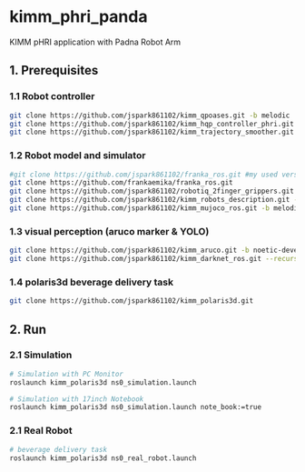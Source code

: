 # kimm_phri_panda
KIMM pHRI application with Padna Robot Arm

## 1. Prerequisites
### 1.1 Robot controller
```bash
git clone https://github.com/jspark861102/kimm_qpoases.git -b melodic
git clone https://github.com/jspark861102/kimm_hqp_controller_phri.git -b melodic
git clone https://github.com/jspark861102/kimm_trajectory_smoother.git -b melodic
```

### 1.2 Robot model and simulator
```bash
#git clone https://github.com/jspark861102/franka_ros.git #my used version (0.8.1)
git clone https://github.com/frankaemika/franka_ros.git 
git clone https://github.com/jspark861102/robotiq_2finger_grippers.git
git clone https://github.com/jspark861102/kimm_robots_description.git -b melodic
git clone https://github.com/jspark861102/kimm_mujoco_ros.git -b melodic
```

### 1.3 visual perception (aruco marker & YOLO)
```bash
git clone https://github.com/jspark861102/kimm_aruco.git -b noetic-devel
git clone https://github.com/jspark861102/kimm_darknet_ros.git --recursive
```

### 1.4 polaris3d beverage delivery task
```bash
git clone https://github.com/jspark861102/kimm_polaris3d.git
```

## 2. Run
### 2.1 Simulation
```bash
# Simulation with PC Monitor
roslaunch kimm_polaris3d ns0_simulation.launch

# Simulation with 17inch Notebook
roslaunch kimm_polaris3d ns0_simulation.launch note_book:=true
```

### 2.1 Real Robot
```bash
# beverage delivery task
roslaunch kimm_polaris3d ns0_real_robot.launch
```

